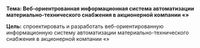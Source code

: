 **Тема: Веб-ориентрованная информационная система автоматизации материально-технического снабжения в акционерной компании «»**

**Цель:** спроектировать и разработать веб-ориентированную информационную систему автоматизации материально-технического снабжения в акционерной компании «»
